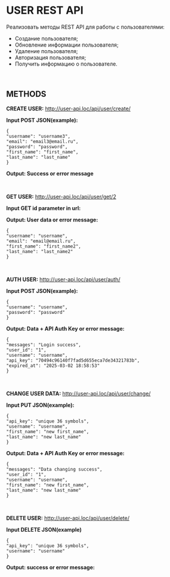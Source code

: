 # USER REST API


Реализовать методы REST API для работы с пользователями: 
 - Создание пользователя;
 - Обновление информации пользователя;
 - Удаление пользователя;
 - Авторизация пользователя;
 - Получить информацию о пользователе.
<br />

## METHODS
**CREATE USER:**
http://user-api.loc/api/user/create/

**Input POST JSON(example):**

    {
    "username": "username3",
    "email": "email3@email.ru",
    "password": "password",
    "first_name": "first_name",
    "last_name": "last_name"
    }

**Output: Success or error message**


<br />

**GET USER:**
http://user-api.loc/api/user/get/2

**Input GET id parameter in url:**

**Output: User data or error message:**

    {
    "username": "username",
    "email": "email@email.ru",
    "first_name": "first_name2",
    "last_name": "last_name2"
    }


<br />

**AUTH USER:**
http://user-api.loc/api/user/auth/

**Input POST JSON(example):**

    {
    "username": "username",
    "password": "password"
    }

**Output: Data + API Auth Key or error message:**
    
    {
    "messages": "Login success",
    "user_id": "1",
    "username": "username",
    "api_key": "70494c96140f7fad5d655eca7de34321783b",
    "expired_at": "2025-03-02 18:58:53"
    }

<br />

**CHANGE USER DATA:**
http://user-api.loc/api/user/change/

**Input PUT JSON(example):**

    {
    "api_key": "unique 36 symbols",
    "username": "username",
    "first_name": "new first_name",
    "last_name": "new last_name"
    }

**Output: Data + API Auth Key or error message:**
    
    {
    "messages": "Data changing success",
    "user_id": "1",
    "username": "username",
    "first_name": "new first_name",
    "last_name": "new last_name"
    }

<br />

**DELETE USER:**
http://user-api.loc/api/user/delete/

**Input DELETE JSON(example)**

    {
    "api_key": "unique 36 symbols",
    "username": "username"
    }

**Output: success or error message:**
